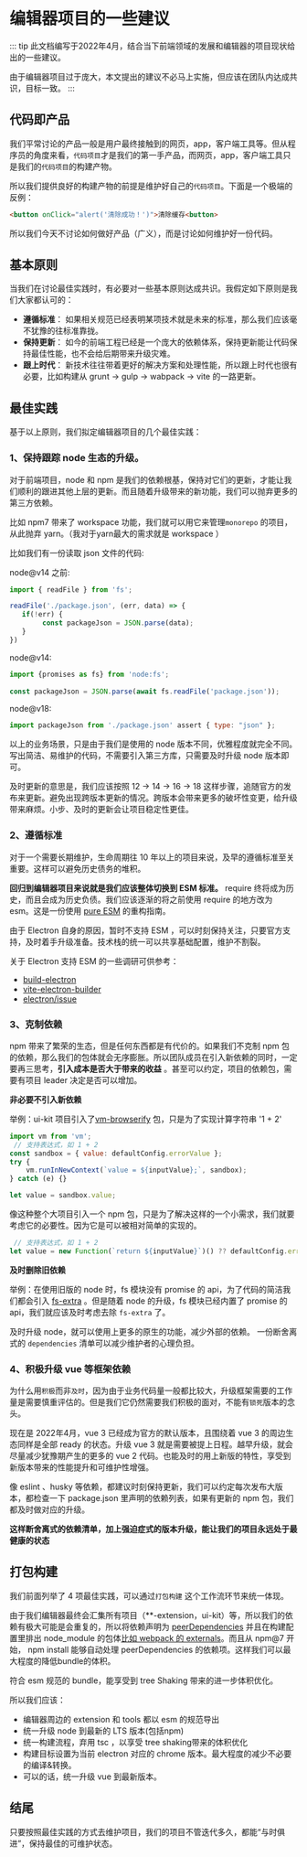 # 编辑器项目的一些建议

::: tip
此文档编写于2022年4月，结合当下前端领域的发展和编辑器的项目现状给出的一些建议。

由于编辑器项目过于庞大，本文提出的建议不必马上实施，但应该在团队内达成共识，目标一致。
:::

## 代码即产品

我们平常讨论的产品一般是用户最终接触到的网页，app，客户端工具等。但从程序员的角度来看，`代码项目`才是我们的第一手产品，而网页，app，客户端工具只是我们的`代码项目`的构建产物。

所以我们提供良好的构建产物的前提是维护好自己的`代码项目`。下面是一个极端的反例：

```html
<button onClick="alert('清除成功！')">清除缓存<button>
```

所以我们今天不讨论如何做好产品（广义），而是讨论如何维护好一份代码。

## 基本原则

当我们在讨论最佳实践时，有必要对一些基本原则达成共识。我假定如下原则是我们大家都认可的：

- **遵循标准**： 如果相关规范已经表明某项技术就是未来的标准，那么我们应该毫不犹豫的往标准靠拢。
- **保持更新**： 如今的前端工程已经是一个庞大的依赖体系，保持更新能让代码保持最佳性能，也不会给后期带来升级灾难。
- **跟上时代**： 新技术往往带着更好的解决方案和处理性能，所以跟上时代也很有必要，比如构建从 grunt -> gulp -> wabpack -> vite 的一路更新。 


## 最佳实践

基于以上原则，我们拟定编辑器项目的几个最佳实践：

###  1、保持跟踪 node 生态的升级。

对于前端项目，node 和 npm 是我们的依赖根基，保持对它们的更新，才能让我们顺利的跟进其他上层的更新。而且随着升级带来的新功能，我们可以抛弃更多的第三方依赖。

比如 npm7 带来了 workspace 功能，我们就可以用它来管理`monorepo` 的项目，从此抛弃 yarn。（我对于yarn最大的需求就是 workspace ）

比如我们有一份读取 json 文件的代码:

node@v14 之前:
```js
import { readFile } from 'fs';

readFile('./package.json', (err, data) => {
   if(!err) {
        const packageJson = JSON.parse(data); 
   }
})
```
node@v14: 
```js
import {promises as fs} from 'node:fs';
 
const packageJson = JSON.parse(await fs.readFile('package.json'));
```
node@v18:
```js
import packageJson from './package.json' assert { type: "json" };
```

以上的业务场景，只是由于我们是使用的 node 版本不同，优雅程度就完全不同。写出简洁、易维护的代码，不需要引入第三方库，只需要及时升级 node 版本即可。

及时更新的意思是，我们应该按照 12 -> 14 -> 16 -> 18 这样步骤，追随官方的发布来更新。避免出现跨版本更新的情况。跨版本会带来更多的破坏性变更，给升级带来麻烦。小步、及时的更新会让项目稳定性更佳。

###  2、遵循标准

对于一个需要长期维护，生命周期往 10 年以上的项目来说，及早的遵循标准至关重要。这样可以避免历史债务的堆积。

**回归到编辑器项目来说就是我们应该整体切换到 ESM 标准。** require 终将成为历史，而且会成为历史负债。我们应该逐渐的将之前使用 require 的地方改为 esm。这是一份使用 [pure ESM](https://gist.github.com/sindresorhus/a39789f98801d908bbc7ff3ecc99d99c) 的重构指南。

由于 Electron 自身的原因，暂时不支持 ESM ，可以时刻保持关注，只要官方支持，及时着手升级准备。技术栈的统一可以共享基础配置，维护不割裂。

关于 Electron 支持 ESM 的一些调研可供参考：

- [build-electron](https://reactjsexample.com/use-es-modules-in-electron/)
- [vite-electron-builder](https://github.com/cawa-93/vite-electron-builder)
- [electron/issue](https://github.com/electron/electron/issues/21457)

### 3、克制依赖

npm 带来了繁荣的生态，但是任何东西都是有代价的。如果我们不克制 npm 包的依赖，那么我们的包体就会无序膨胀。所以团队成员在引入新依赖的同时，一定要再三思考，**引入成本是否大于带来的收益** 。甚至可以约定，项目的依赖包，需要有项目 leader 决定是否可以增加。

**非必要不引入新依赖**

举例：ui-kit 项目引入了[vm-browserify](https://www.npmjs.com/package/vm-browserify) 包，只是为了实现计算字符串 '1 + 2'

```js
import vm from 'vm';
 // 支持表达式，如 1 + 2
const sandbox = { value: defaultConfig.errorValue };
try {
    vm.runInNewContext(`value = ${inputValue};`, sandbox);
} catch (e) {}

let value = sandbox.value;
```

像这种整个大项目引入一个 npm 包，只是为了解决这样的一个小需求，我们就要考虑它的必要性。因为它是可以被相对简单的实现的。

```js
 // 支持表达式，如 1 + 2
let value = new Function(`return ${inputValue}`)() ?? defaultConfig.errorValue;
```

**及时删除旧依赖**

举例：在使用旧版的 node 时，fs 模块没有 promise 的 api，为了代码的简洁我们都会引入 [fs-extra](https://www.npmjs.com/package/fs-extra) 。但是随着 node 的升级，fs 模块已经内置了 promise 的api，我们就应该及时考虑去除 `fs-extra` 了。

及时升级 node，就可以使用上更多的原生的功能，减少外部的依赖。 一份断舍离式的 `dependencies` 清单可以减少维护者的心理负担。

### 4、积极升级 vue 等框架依赖

为什么用`积极`而非`及时`，因为由于业务代码量一般都比较大，升级框架需要的工作量是需要慎重评估的。但是我们它仍然需要我们积极的面对，不能有`锁死`版本的念头。

现在是 2022年4月，vue 3 已经成为官方的默认版本，且围绕着 vue 3 的周边生态同样是全部 ready 的状态。升级 vue 3 就是需要被提上日程。越早升级，就会尽量减少犹豫期产生的更多的 vue 2 代码。也能及时的用上新版的特性，享受到新版本带来的性能提升和可维护性增强。

像 eslint 、husky 等依赖，都建议时刻保持更新，我们可以约定每次发布大版本，都检查一下 package.json 里声明的依赖列表，如果有更新的 npm 包，我们都及时做对应的升级。

**这样断舍离式的依赖清单，加上强迫症式的版本升级，能让我们的项目永远处于最健康的状态**

## 打包构建

我们前面列举了 4 项最佳实践，可以通过`打包构建` 这个工作流环节来统一体现。

由于我们编辑器最终会汇集所有项目（**-extension，ui-kit）等，所以我们的依赖有极大可能是会重复的，所以将依赖声明为 [peerDependencies](https://github.com/npm/rfcs/blob/main/implemented/0025-install-peer-deps.md) 并且在构建配置里排出 node_module 的包体[比如 webpack 的 externals](https://www.npmjs.com/package/webpack-node-externals)。而且从 npm@7 开始， npm install 能够自动处理 peerDependencies 的依赖项。这样我们可以最大程度的降低bundle的体积。

符合 esm 规范的 bundle，能享受到 tree Shaking 带来的进一步体积优化。

所以我们应该：
- 编辑器周边的 extension 和 tools 都以 esm 的规范导出
- 统一升级 node 到最新的 LTS 版本(包括npm)
- 统一构建流程，弃用 tsc ，以享受 tree shaking带来的体积优化
- 构建目标设置为当前 electron 对应的 chrome 版本。最大程度的减少不必要的编译&转换。
- 可以的话，统一升级 vue 到最新版本。


## 结尾

只要按照最佳实践的方式去维护项目，我们的项目不管迭代多久，都能“与时俱进”，保持最佳的可维护状态。
